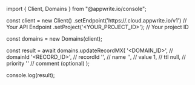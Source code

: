 import { Client, Domains } from "@appwrite.io/console";

const client = new Client()
    .setEndpoint('https://<REGION>.cloud.appwrite.io/v1') // Your API Endpoint
    .setProject('<YOUR_PROJECT_ID>'); // Your project ID

const domains = new Domains(client);

const result = await domains.updateRecordMX(
    '<DOMAIN_ID>', // domainId
    '<RECORD_ID>', // recordId
    '<NAME>', // name
    '<VALUE>', // value
    1, // ttl
    null, // priority
    '<COMMENT>' // comment (optional)
);

console.log(result);
